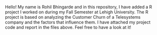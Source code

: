 Hello! My name is Rohil Bhingarde and in this repository, I have added a R project I worked on during my Fall Semester at Lehigh University. The R project is based on analyzing the Customer Churn of a Telesystems company and the factors that influence them. I have attached my project code and report in the files above. Feel free to have a look at it!

